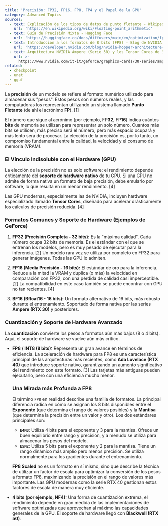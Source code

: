 ```yaml
---
title: 'Precisión: FP32, FP16, FP8, FP4 y el Papel de la GPU'
category: Advanced Topics
sources:
  - text: Explicación de los tipos de datos de punto flotante - Wikipedia
    url: 'https://en.wikipedia.org/wiki/Floating-point_arithmetic'
  - text: Guía de Precisión Mixta - Hugging Face
    url: 'https://huggingface.co/docs/diffusers/main/en/optimization/fp16'
  - text: Introducción a los formatos de 8 bits (FP8) - Blog de NVIDIA
    url: 'https://developer.nvidia.com/blog/nvidia-hopper-architecture-in-depth/'
  - text: Arquitectura NVIDIA Ampere (Serie 30) y los Tensor Cores de 3ª generación
    url: >-
      https://www.nvidia.com/it-it/geforce/graphics-cards/30-series/ampere-architecture/
related:
  - checkpoint
  - unet
  - gguf
---
```


La **precisión** de un modelo se refiere al formato numérico utilizado para almacenar sus "pesos". Estos pesos son números reales, y las computadoras los representan utilizando un sistema llamado **Punto Flotante** (de ahí el acrónimo **FP**). [1]

El número que sigue al acrónimo (por ejemplo, FP**32**, FP**16**) indica cuántos **bits** de memoria se utilizan para representar un solo número. Cuantos más bits se utilicen, más preciso será el número, pero más espacio ocupará y más lento será de procesar. La elección de la precisión es, por lo tanto, un compromiso fundamental entre la calidad, la velocidad y el consumo de memoria (VRAM).

### El Vínculo Indisoluble con el Hardware (GPU)

La elección de la precisión no es solo software: el rendimiento depende críticamente del **soporte de hardware nativo** de tu GPU. Si una GPU no admite de forma nativa un formato de baja precisión, debe emularlo por software, lo que resulta en un menor rendimiento. [4]

Las GPU modernas, especialmente las de NVIDIA, incluyen hardware especializado llamado **Tensor Cores**, diseñado para acelerar drásticamente los cálculos de precisión reducida. [4]

### Formatos Comunes y Soporte de Hardware (Ejemplos de GeForce)

1.  **FP32 (Precisión Completa - 32 bits):**
    Es la "máxima calidad". Cada número ocupa 32 bits de memoria. Es el estándar con el que se entrenan los modelos, pero es muy pesado de ejecutar para la inferencia. [2] Un modelo rara vez se utiliza por completo en FP32 para generar imágenes. Todas las GPU lo admiten.

2.  **FP16 (Media Precisión - 16 bits):**
    El estándar de oro para la inferencia. Reduce a la mitad la VRAM y duplica (o más) la velocidad en comparación con FP32, con una pérdida de calidad casi imperceptible. [2] La compatibilidad en este caso también se puede encontrar con GPU no tan recientes. [4]

3.  **BF16 (Bfloat16 - 16 bits):**
    Un formato alternativo de 16 bits, más robusto durante el entrenamiento. Soportado de forma nativa por las series **Ampere (RTX 30)** y posteriores.

### Cuantización y Soporte de Hardware Avanzado

La **cuantización** convierte los pesos a formatos aún más bajos (8 o 4 bits). Aquí, el soporte de hardware se vuelve aún más crítico.

- **FP8 / INT8 (8 bits):**
    Representa un gran avance en términos de eficiencia. La aceleración de hardware para FP8 es una característica principal de las arquitecturas más recientes, como **Ada Lovelace (RTX 40)** que introduce soporte nativo, garantizando un aumento significativo del rendimiento con este formato. [3] Las tarjetas más antiguas pueden ejecutarlo, pero con una eficiencia mucho menor.

    ### Una Mirada más Profunda a FP8

    El término `FP8` en realidad describe una familia de formatos. La principal diferencia radica en cómo se asignan los 8 bits disponibles entre el **Exponente** (que determina el rango de valores posibles) y la **Mantisa** (que determina la precisión entre un valor y otro). Los dos estándares principales son:

    - **`E4M3`**: Utiliza 4 bits para el exponente y 3 para la mantisa. Ofrece un buen equilibrio entre rango y precisión, y a menudo se utiliza para almacenar los pesos del modelo.
    - **`E5M2`**: Utiliza 5 bits para el exponente y 2 para la mantisa. Tiene un rango dinámico más amplio pero menos precisión. Se utiliza normalmente para los gradientes durante el entrenamiento.

    **FP8 Scaled** no es un formato en sí mismo, sino que describe la técnica de utilizar un factor de escala para optimizar la conversión de los pesos a formato FP8, maximizando la precisión en el rango de valores más importante. Las GPU modernas como la serie RTX 40 gestionan estos factores de escala de manera muy eficiente.

- **4 bits (por ejemplo, NF4):**
    Una forma de cuantización extrema, el rendimiento depende en gran medida de las implementaciones de software optimizadas que aprovechan al máximo las capacidades generales de la GPU. El soporte de hardware llegó con **Blackwell (RTX 50)**.

